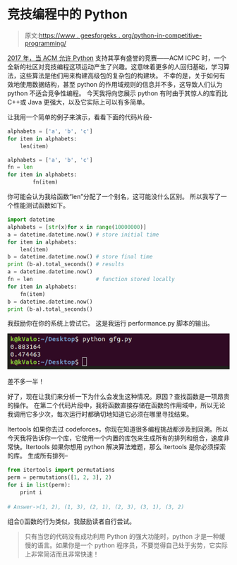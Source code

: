 # 竞技编程中的 Python

> 原文:[https://www . geesforgeks . org/python-in-competitive-programming/](https://www.geeksforgeeks.org/python-in-competitive-programming/)

[2017 年，当 ACM 允许 Python](https://icpc.baylor.edu/compete/problems) 支持其享有盛誉的竞赛——ACM ICPC 时，一个全新的社区对竞技编程这项运动产生了兴趣。这意味着更多的人回归基础，学习算法，这些算法是他们用来构建高级包的复杂包的构建块。
不幸的是，关于如何有效地使用数据结构，甚至 python 的作用域规则的信息并不多，这导致人们认为 python 不适合竞争性编程。
今天我将向您展示 python 有时由于其惊人的库而比 C++或 Java 更强大，以及它实际上可以有多简单。

让我用一个简单的例子来演示，看看下面的代码片段-

```py
alphabets = ['a', 'b', 'c']
for item in alphabets:
    len(item) 
```

```py
alphabets = ['a', 'b', 'c']
fn = len
for item in alphabets:
        fn(item)
```

你可能会认为我给函数“len”分配了一个别名，这可能没什么区别。
所以我写了一个性能测试函数如下。

```py
import datetime
alphabets = [str(x)for x in range(10000000)]
a = datetime.datetime.now() # store initial time
for item in alphabets:
    len(item)
b = datetime.datetime.now() # store final time
print (b-a).total_seconds() # results
a = datetime.datetime.now()
fn = len                    # function stored locally
for item in alphabets:
    fn(item)
b = datetime.datetime.now()
print (b-a).total_seconds()
```

我鼓励你在你的系统上尝试它。
这是我运行 performance.py 脚本的输出。

![](img/19b6800fd147a7e85d37e3b0fc3e0c13.png)

差不多一半！

好了，现在让我们来分析一下为什么会发生这种情况。原因？查找函数是一项昂贵的操作。
在第二个代码片段中，我将函数直接存储在函数的作用域中，所以无论我调用它多少次，每次运行时都确切地知道它必须在哪里寻找结果。

Itertools
如果你去过 codeforces，你现在知道很多编程挑战都涉及到回溯。所以今天我将告诉你一个库，它使用一个内置的库包来生成所有的排列和组合，速度非常快。Itertools 如果你想用 python 解决算法难题，那么 itertools 是你必须探索的库。
生成所有排列–

```py
from itertools import permutations
perm = permutations([1, 2, 3], 2)
for i in list(perm):
    print i

# Answer->(1, 2), (1, 3), (2, 1), (2, 3), (3, 1), (3, 2)
```

组合()函数的行为类似，我鼓励读者自行尝试。

> 只有当您的代码没有成功利用 Python 的强大功能时，python 才是一种缓慢的语言。如果你是一个 python 程序员，不要觉得自己处于劣势，它实际上非常简洁而且非常快速！